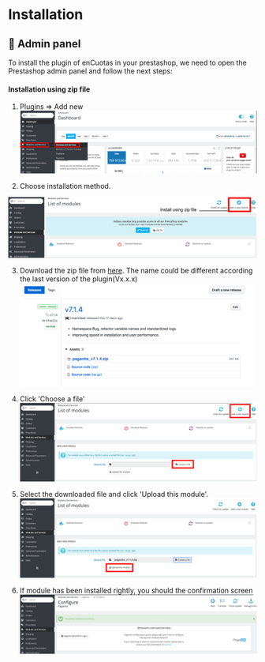 # Installation

## :wrench: Admin panel

To install the plugin of enCuotas in your prestashop, we need to open the Prestashop admin panel and follow the next steps:

#### Installation using zip file
1. Plugins => Add new
![Step 1](./prestashop_installation_1.png?raw=true "Step 1")

2. Choose installation method.

![Step 2](./prestashop_installation_2.png?raw=true "Step 2")
<!--
#### Installation using marketplace
3. Click on "Install" button
![Step 3](./prestashop_installation_3a.png?raw=true "Step 3")

4. If module has been installed rightly, you should the confirmation screen
![Step 4](./prestashop_installation_4a.png?raw=true "Step 4")-->


3. Download the zip file from [here](https://github.com/pagantis/prestashop/releases/latest). The name could be different according the last version of the plugin(Vx.x.x)
![Step 3](./prestashop_installation_3b.png?raw=true "Step 3")

4. Click 'Choose a file'
![Step 4](./prestashop_installation_4b.png?raw=true "Step 4")

5. Select the downloaded file and click 'Upload this module'.
![Step 5](./prestashop_installation_5b.png?raw=true "Step 5")

6. If module has been installed rightly, you should the confirmation screen
![Step 6](./prestashop_installation_4a.png?raw=true "Step 6")

